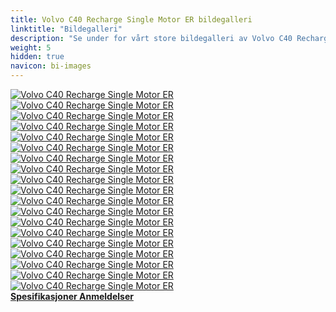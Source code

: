 ```yaml
---
title: Volvo C40 Recharge Single Motor ER bildegalleri
linktitle: "Bildegalleri"
description: "Se under for vårt store bildegalleri av Volvo C40 Recharge Single Motor ER. Klikk på bildene for høyoppløselige versjoner."
weight: 5
hidden: true
navicon: bi-images
---
```

<!-- markdownlint-disable MD033 -->
<div class="row" id ="my-gallery">
	<div class="pswp-grid-item col-6 col-md-4">
		<a href="https://media.evkx.net/multimedia/models/volvo/c40/C40_recharge_single_motor_er/charging_1.jpg"
data-pswp-src="https://media.evkx.net/multimedia/models/volvo/c40/C40_recharge_single_motor_er/charging_1.jpg"
data-pswp-width="3000"
data-pswp-height="2000" 
target="_blank">
			<img src="https://media.evkx.net/multimedia/models/volvo/c40/C40_recharge_single_motor_er/charging_1_xst.jpg" alt="Volvo C40 Recharge Single Motor ER" class="img-fluid " />
		</a>
	</div>
	<div class="pswp-grid-item col-6 col-md-4">
		<a href="https://media.evkx.net/multimedia/models/volvo/c40/C40_recharge_single_motor_er/exterior_1.jpg"
data-pswp-src="https://media.evkx.net/multimedia/models/volvo/c40/C40_recharge_single_motor_er/exterior_1.jpg"
data-pswp-width="3000"
data-pswp-height="2000" 
target="_blank">
			<img src="https://media.evkx.net/multimedia/models/volvo/c40/C40_recharge_single_motor_er/exterior_1_xst.jpg" alt="Volvo C40 Recharge Single Motor ER" class="img-fluid " />
		</a>
	</div>
	<div class="pswp-grid-item col-6 col-md-4">
		<a href="https://media.evkx.net/multimedia/models/volvo/c40/C40_recharge_single_motor_er/exterior_2.jpg"
data-pswp-src="https://media.evkx.net/multimedia/models/volvo/c40/C40_recharge_single_motor_er/exterior_2.jpg"
data-pswp-width="3000"
data-pswp-height="2000" 
target="_blank">
			<img src="https://media.evkx.net/multimedia/models/volvo/c40/C40_recharge_single_motor_er/exterior_2_xst.jpg" alt="Volvo C40 Recharge Single Motor ER" class="img-fluid " />
		</a>
	</div>
	<div class="pswp-grid-item col-6 col-md-4">
		<a href="https://media.evkx.net/multimedia/models/volvo/c40/C40_recharge_single_motor_er/exterior_3.jpg"
data-pswp-src="https://media.evkx.net/multimedia/models/volvo/c40/C40_recharge_single_motor_er/exterior_3.jpg"
data-pswp-width="3000"
data-pswp-height="2250" 
target="_blank">
			<img src="https://media.evkx.net/multimedia/models/volvo/c40/C40_recharge_single_motor_er/exterior_3_xst.jpg" alt="Volvo C40 Recharge Single Motor ER" class="img-fluid " />
		</a>
	</div>
	<div class="pswp-grid-item col-6 col-md-4">
		<a href="https://media.evkx.net/multimedia/models/volvo/c40/C40_recharge_single_motor_er/exterior_4.jpg"
data-pswp-src="https://media.evkx.net/multimedia/models/volvo/c40/C40_recharge_single_motor_er/exterior_4.jpg"
data-pswp-width="3000"
data-pswp-height="2000" 
target="_blank">
			<img src="https://media.evkx.net/multimedia/models/volvo/c40/C40_recharge_single_motor_er/exterior_4_xst.jpg" alt="Volvo C40 Recharge Single Motor ER" class="img-fluid " />
		</a>
	</div>
	<div class="pswp-grid-item col-6 col-md-4">
		<a href="https://media.evkx.net/multimedia/models/volvo/c40/C40_recharge_single_motor_er/exterior_5.jpg"
data-pswp-src="https://media.evkx.net/multimedia/models/volvo/c40/C40_recharge_single_motor_er/exterior_5.jpg"
data-pswp-width="3000"
data-pswp-height="2000" 
target="_blank">
			<img src="https://media.evkx.net/multimedia/models/volvo/c40/C40_recharge_single_motor_er/exterior_5_xst.jpg" alt="Volvo C40 Recharge Single Motor ER" class="img-fluid " />
		</a>
	</div>
	<div class="pswp-grid-item col-6 col-md-4">
		<a href="https://media.evkx.net/multimedia/models/volvo/c40/C40_recharge_single_motor_er/frontseats_1.jpg"
data-pswp-src="https://media.evkx.net/multimedia/models/volvo/c40/C40_recharge_single_motor_er/frontseats_1.jpg"
data-pswp-width="3000"
data-pswp-height="2000" 
target="_blank">
			<img src="https://media.evkx.net/multimedia/models/volvo/c40/C40_recharge_single_motor_er/frontseats_1_xst.jpg" alt="Volvo C40 Recharge Single Motor ER" class="img-fluid " />
		</a>
	</div>
	<div class="pswp-grid-item col-6 col-md-4">
		<a href="https://media.evkx.net/multimedia/models/volvo/c40/C40_recharge_single_motor_er/frontseats_2.jpg"
data-pswp-src="https://media.evkx.net/multimedia/models/volvo/c40/C40_recharge_single_motor_er/frontseats_2.jpg"
data-pswp-width="3000"
data-pswp-height="2000" 
target="_blank">
			<img src="https://media.evkx.net/multimedia/models/volvo/c40/C40_recharge_single_motor_er/frontseats_2_xst.jpg" alt="Volvo C40 Recharge Single Motor ER" class="img-fluid " />
		</a>
	</div>
	<div class="pswp-grid-item col-6 col-md-4">
		<a href="https://media.evkx.net/multimedia/models/volvo/c40/C40_recharge_single_motor_er/frunk_1.jpg"
data-pswp-src="https://media.evkx.net/multimedia/models/volvo/c40/C40_recharge_single_motor_er/frunk_1.jpg"
data-pswp-width="3000"
data-pswp-height="2000" 
target="_blank">
			<img src="https://media.evkx.net/multimedia/models/volvo/c40/C40_recharge_single_motor_er/frunk_1_xst.jpg" alt="Volvo C40 Recharge Single Motor ER" class="img-fluid " />
		</a>
	</div>
	<div class="pswp-grid-item col-6 col-md-4">
		<a href="https://media.evkx.net/multimedia/models/volvo/c40/C40_recharge_single_motor_er/headlights_1.jpg"
data-pswp-src="https://media.evkx.net/multimedia/models/volvo/c40/C40_recharge_single_motor_er/headlights_1.jpg"
data-pswp-width="3000"
data-pswp-height="2000" 
target="_blank">
			<img src="https://media.evkx.net/multimedia/models/volvo/c40/C40_recharge_single_motor_er/headlights_1_xst.jpg" alt="Volvo C40 Recharge Single Motor ER" class="img-fluid " />
		</a>
	</div>
	<div class="pswp-grid-item col-6 col-md-4">
		<a href="https://media.evkx.net/multimedia/models/volvo/c40/C40_recharge_single_motor_er/main_1.jpg"
data-pswp-src="https://media.evkx.net/multimedia/models/volvo/c40/C40_recharge_single_motor_er/main_1.jpg"
data-pswp-width="3000"
data-pswp-height="2000" 
target="_blank">
			<img src="https://media.evkx.net/multimedia/models/volvo/c40/C40_recharge_single_motor_er/main_1_xst.jpg" alt="Volvo C40 Recharge Single Motor ER" class="img-fluid " />
		</a>
	</div>
	<div class="pswp-grid-item col-6 col-md-4">
		<a href="https://media.evkx.net/multimedia/models/volvo/c40/C40_recharge_single_motor_er/rearlights_1.jpg"
data-pswp-src="https://media.evkx.net/multimedia/models/volvo/c40/C40_recharge_single_motor_er/rearlights_1.jpg"
data-pswp-width="3000"
data-pswp-height="2000" 
target="_blank">
			<img src="https://media.evkx.net/multimedia/models/volvo/c40/C40_recharge_single_motor_er/rearlights_1_xst.jpg" alt="Volvo C40 Recharge Single Motor ER" class="img-fluid " />
		</a>
	</div>
	<div class="pswp-grid-item col-6 col-md-4">
		<a href="https://media.evkx.net/multimedia/models/volvo/c40/C40_recharge_single_motor_er/screens_1.jpg"
data-pswp-src="https://media.evkx.net/multimedia/models/volvo/c40/C40_recharge_single_motor_er/screens_1.jpg"
data-pswp-width="3000"
data-pswp-height="2000" 
target="_blank">
			<img src="https://media.evkx.net/multimedia/models/volvo/c40/C40_recharge_single_motor_er/screens_1_xst.jpg" alt="Volvo C40 Recharge Single Motor ER" class="img-fluid " />
		</a>
	</div>
	<div class="pswp-grid-item col-6 col-md-4">
		<a href="https://media.evkx.net/multimedia/models/volvo/c40/C40_recharge_single_motor_er/screens_2.jpg"
data-pswp-src="https://media.evkx.net/multimedia/models/volvo/c40/C40_recharge_single_motor_er/screens_2.jpg"
data-pswp-width="3000"
data-pswp-height="2000" 
target="_blank">
			<img src="https://media.evkx.net/multimedia/models/volvo/c40/C40_recharge_single_motor_er/screens_2_xst.jpg" alt="Volvo C40 Recharge Single Motor ER" class="img-fluid " />
		</a>
	</div>
	<div class="pswp-grid-item col-6 col-md-4">
		<a href="https://media.evkx.net/multimedia/models/volvo/c40/C40_recharge_single_motor_er/screens_3.jpg"
data-pswp-src="https://media.evkx.net/multimedia/models/volvo/c40/C40_recharge_single_motor_er/screens_3.jpg"
data-pswp-width="3000"
data-pswp-height="2000" 
target="_blank">
			<img src="https://media.evkx.net/multimedia/models/volvo/c40/C40_recharge_single_motor_er/screens_3_xst.jpg" alt="Volvo C40 Recharge Single Motor ER" class="img-fluid " />
		</a>
	</div>
	<div class="pswp-grid-item col-6 col-md-4">
		<a href="https://media.evkx.net/multimedia/models/volvo/c40/C40_recharge_single_motor_er/secondrowseats_1.jpg"
data-pswp-src="https://media.evkx.net/multimedia/models/volvo/c40/C40_recharge_single_motor_er/secondrowseats_1.jpg"
data-pswp-width="3000"
data-pswp-height="2000" 
target="_blank">
			<img src="https://media.evkx.net/multimedia/models/volvo/c40/C40_recharge_single_motor_er/secondrowseats_1_xst.jpg" alt="Volvo C40 Recharge Single Motor ER" class="img-fluid " />
		</a>
	</div>
	<div class="pswp-grid-item col-6 col-md-4">
		<a href="https://media.evkx.net/multimedia/models/volvo/c40/C40_recharge_single_motor_er/trunk_1.jpg"
data-pswp-src="https://media.evkx.net/multimedia/models/volvo/c40/C40_recharge_single_motor_er/trunk_1.jpg"
data-pswp-width="3000"
data-pswp-height="2000" 
target="_blank">
			<img src="https://media.evkx.net/multimedia/models/volvo/c40/C40_recharge_single_motor_er/trunk_1_xst.jpg" alt="Volvo C40 Recharge Single Motor ER" class="img-fluid " />
		</a>
	</div>
	<div class="pswp-grid-item col-6 col-md-4">
		<a href="https://media.evkx.net/multimedia/models/volvo/c40/C40_recharge_single_motor_er/trunk_2.jpg"
data-pswp-src="https://media.evkx.net/multimedia/models/volvo/c40/C40_recharge_single_motor_er/trunk_2.jpg"
data-pswp-width="3000"
data-pswp-height="2000" 
target="_blank">
			<img src="https://media.evkx.net/multimedia/models/volvo/c40/C40_recharge_single_motor_er/trunk_2_xst.jpg" alt="Volvo C40 Recharge Single Motor ER" class="img-fluid " />
		</a>
	</div>
	<div class="pswp-grid-item col-6 col-md-4">
		<a href="https://media.evkx.net/multimedia/models/volvo/c40/C40_recharge_single_motor_er/trunk_3.jpg"
data-pswp-src="https://media.evkx.net/multimedia/models/volvo/c40/C40_recharge_single_motor_er/trunk_3.jpg"
data-pswp-width="3000"
data-pswp-height="2000" 
target="_blank">
			<img src="https://media.evkx.net/multimedia/models/volvo/c40/C40_recharge_single_motor_er/trunk_3_xst.jpg" alt="Volvo C40 Recharge Single Motor ER" class="img-fluid " />
		</a>
	</div>
</div>
<script type="module">
  import PhotoSwipeLightbox from '/js/photoswipe-lightbox.esm.js';
    const lightbox = new PhotoSwipeLightbox({
       gallery: '#my-gallery',
        children: 'a',
        pswpModule: () => import('/js/photoswipe.esm.js')
    });
lightbox.init();
</script>
<div class="mt-3 mb-3">
<a href="../specifications/" class="text-decoration-none text-black">
<strong><i class="bi-arrow-left"></i> Spesifikasjoner </strong>
</a>
<a href="../reviews/" class="text-decoration-none text-black float-end">
<strong>Anmeldelser <i class="bi-arrow-right"></i></strong>
</a>
</div>

